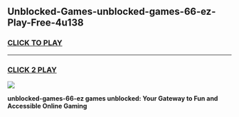 
## Unblocked-Games-unblocked-games-66-ez-Play-Free-4u138
<h3>
<a href="https://premium76.site?title=unblocked-games-66-ez&ref=21A">CLICK TO PLAY</a></h3>
<hr>

<h3>
<a href="https://premium76.site?title=unblocked-games-66-ez&ref=21A">CLICK 2 PLAY</a>
  
</h3>

<a href="https://premium76.site?title=unblocked-games-66-ez&ref=21A"><img src="https://clearcache.store/games.png"></a>


**unblocked-games-66-ez games unblocked: Your Gateway to Fun and Accessible Online Gaming**
